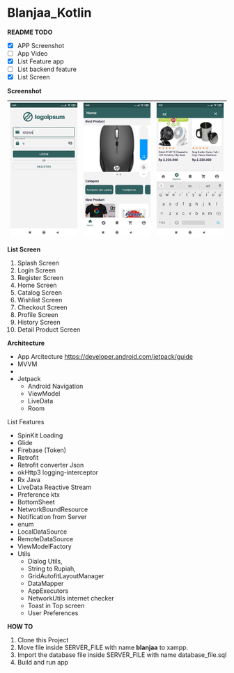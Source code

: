 # Blanjaa_Kotlin


**README TODO**

- [x] APP Screenshot
- [ ] App Video
- [x] List Feature app
- [ ] List backend feature
- [x] List Screen

**Screenshot**

| <img src="/SCREENSHOOT/1.jpg"> | <img src="/SCREENSHOOT/2.jpg"> | <img src="/SCREENSHOOT/3.jpg"> |
| ---------------------------------------------- | -------------------------------------------- | ------------------------------------------- |

**List Screen**

1. Splash Screen
2. Login Screen
3. Register Screen
4. Home Screen
5. Catalog Screen
6. Wishlist Screen
7. Checkout Screen
8. Profile Screen
9. History Screen
10. Detail Product Screen



**Architecture**

- App Arcitecture https://developer.android.com/jetpack/guide 
- MVVM
- 
- Jetpack
  - Android Navigation
  - ViewModel
  - LiveData
  - Room



List Features

- SpinKit Loading
- Glide
- Firebase (Token)
- Retrofit
- Retrofit converter Json
- okHttp3 logging-interceptor
- Rx Java
- LiveData Reactive Stream
- Preference ktx
- BottomSheet
- NetworkBoundResource
- Notification from Server
- enum
- LocalDataSource
- RemoteDataSource
- ViewModelFactory
- Utils
  - Dialog Utils, 
  - String to Rupiah,
  - GridAutofitLayoutManager
  - DataMapper
  - AppExecutors
  - NetworkUtils internet checker
  - Toast in Top screen
  - User Preferences

**HOW TO**

1. Clone this Project
2. Move file inside SERVER_FILE with name **blanjaa** to xampp.
3. Import the database file inside SERVER_FILE with name database_file.sql
4. Build and run app